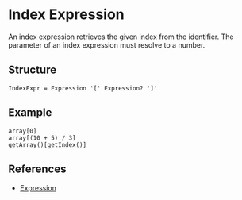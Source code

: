 # Index Expression

An index expression retrieves the given index from the identifier. The parameter of an index expression must resolve to a number.

## Structure

```grammar
IndexExpr = Expression '[' Expression? ']'
```

## Example

```syntek
array[0]
array[(10 + 5) / 3]
getArray()[getIndex()]
```

## References

- [Expression](/spec/grammar/syntactic/expressions/)
